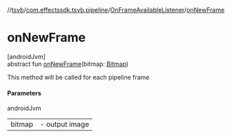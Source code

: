 //[tsvb](../../../index.md)/[com.effectssdk.tsvb.pipeline](../index.md)/[OnFrameAvailableListener](index.md)/[onNewFrame](on-new-frame.md)

# onNewFrame

[androidJvm]\
abstract fun [onNewFrame](on-new-frame.md)(bitmap: [Bitmap](https://developer.android.com/reference/kotlin/android/graphics/Bitmap.html))

This method will be called for each pipeline frame

#### Parameters

androidJvm

| | |
|---|---|
| bitmap | -     output image |
